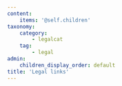 ```yaml
---
content:
    items: '@self.children'
taxonomy:
    category:
        - legalcat
    tag:
        - legal
admin:
    children_display_order: default
title: 'Legal links'
---
```


